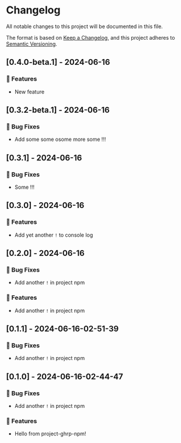 # Changelog

All notable changes to this project will be documented in this file.

The format is based on [Keep a Changelog](https://keepachangelog.com/en/1.0.0/),
and this project adheres to [Semantic Versioning](https://semver.org/spec/v2.0.0.html).

## [0.4.0-beta.1] - 2024-06-16

### 🚀 Features

- New feature

## [0.3.2-beta.1] - 2024-06-16

### 🐛 Bug Fixes

- Add some some osome more some !!!

## [0.3.1] - 2024-06-16

### 🐛 Bug Fixes

- Some !!!

## [0.3.0] - 2024-06-16

### 🚀 Features

- Add yet another `!` to console log

## [0.2.0] - 2024-06-16

### 🐛 Bug Fixes

- Add another `!` in project npm

### 🚀 Features

- Add another `!` in project npm

## [0.1.1] - 2024-06-16-02-51-39

### 🐛 Bug Fixes

- Add another `!` in project npm

## [0.1.0] - 2024-06-16-02-44-47

### 🐛 Bug Fixes

- Add another `!` in project npm

### 🚀 Features

- Hello from project-ghrp-npm!

